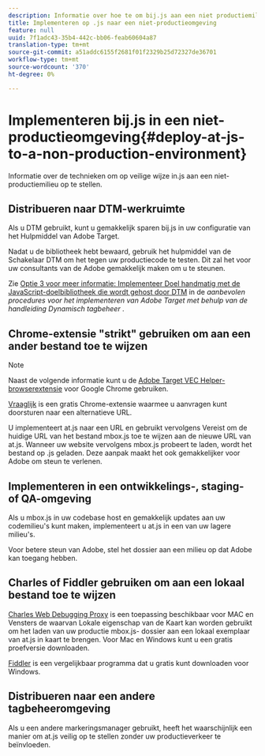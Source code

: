 ```yaml
---
description: Informatie over hoe te om bij.js aan een niet productiemilieu veilig op te stellen.
title: Implementeren op .js naar een niet-productieomgeving
feature: null
uuid: 7f1adc43-35b4-442c-bb06-feab60604a87
translation-type: tm+mt
source-git-commit: a51addc6155f2681f01f2329b25d72327de36701
workflow-type: tm+mt
source-wordcount: '370'
ht-degree: 0%

---
```



# Implementeren bij.js in een niet-productieomgeving{#deploy-at-js-to-a-non-production-environment}

Informatie over de technieken om op veilige wijze in.js aan een niet-productiemilieu op te stellen.

## Distribueren naar DTM-werkruimte

Als u DTM gebruikt, kunt u gemakkelijk sparen bij.js in uw configuratie van het Hulpmiddel van Adobe Target.

Nadat u de bibliotheek hebt bewaard, gebruik het hulpmiddel van de Schakelaar DTM om het tegen uw productiecode te testen. Dit zal het voor uw consultants van de Adobe gemakkelijk maken om u te steunen.

Zie [Optie 3 voor meer informatie: Implementeer Doel handmatig met de JavaScript-doelbibliotheek die wordt gehost door DTM](https://docs.adobe.com/content/help/en/dtm/implementing/target/add-target/t-implementing-target-manually-js-hosted-dtm.html) in de *aanbevolen procedures voor het implementeren van Adobe Target met behulp van de handleiding Dynamisch tagbeheer* .

## Chrome-extensie &quot;strikt&quot; gebruiken om aan een ander bestand toe te wijzen

>[!NOTE]
>
>Naast de volgende informatie kunt u de [Adobe Target VEC Helper-browserextensie](/help/c-experiences/c-visual-experience-composer/r-troubleshoot-composer/vec-helper-browser-extension.md) voor Google Chrome gebruiken.

[Vraaglijk](https://chrome.google.com/webstore/detail/requestly/mdnleldcmiljblolnjhpnblkcekpdkpa?hl=en) is een gratis Chrome-extensie waarmee u aanvragen kunt doorsturen naar een alternatieve URL.

U implementeert at.js naar een URL en gebruikt vervolgens Vereist om de huidige URL van het bestand mbox.js toe te wijzen aan de nieuwe URL van at.js. Wanneer uw website vervolgens mbox.js probeert te laden, wordt het bestand op .js geladen. Deze aanpak maakt het ook gemakkelijker voor Adobe om steun te verlenen.

## Implementeren in een ontwikkelings-, staging- of QA-omgeving

Als u mbox.js in uw codebase host en gemakkelijk updates aan uw codemilieu&#39;s kunt maken, implementeert u at.js in een van uw lagere milieu&#39;s.

Voor betere steun van Adobe, stel het dossier aan een milieu op dat Adobe kan toegang hebben.

## Charles of Fiddler gebruiken om aan een lokaal bestand toe te wijzen

[Charles Web Debugging Proxy](https://www.charlesproxy.com/) is een toepassing beschikbaar voor MAC en Vensters de waarvan Lokale eigenschap van de Kaart kan worden gebruikt om het laden van uw productie mbox.js- dossier aan een lokaal exemplaar van at.js in kaart te brengen. Voor Mac en Windows kunt u een gratis proefversie downloaden.

[Fiddler](https://www.telerik.com/fiddler) is een vergelijkbaar programma dat u gratis kunt downloaden voor Windows.

## Distribueren naar een andere tagbeheeromgeving

Als u een andere markeringsmanager gebruikt, heeft het waarschijnlijk een manier om at.js veilig op te stellen zonder uw productieverkeer te beïnvloeden.
